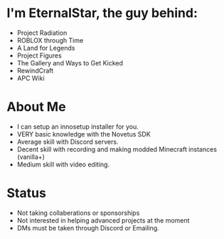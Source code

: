 # I'm EternalStar, the guy behind:
- Project Radiation
- ROBLOX through Time
- A Land for Legends
- Project Figures
- The Gallery and Ways to Get Kicked
- RewindCraft
- APC Wiki

# About Me
- I can setup an innosetup installer for you.
- VERY basic knowledge with the Novetus SDK
- Average skill with Discord servers.
- Decent skill with recording and making modded Minecraft instances (vanilla+)
- Medium skill with video editing.

# Status
- Not taking collaberations or sponsorships
- Not interested in helping advanced projects at the moment
- DMs must be taken through Discord or Emailing.
